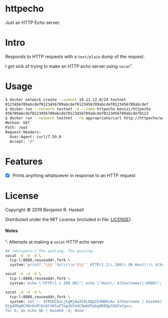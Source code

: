 # httpecho

Just an HTTP Echo server.

# Intro

Responds to HTTP requests with a `text/plain` dump of the request.

I got sick of trying to make an HTTP echo server using `socat`¹.

# Usage

```sh
$ docker network create --subnet 10.11.12.0/24 testnet
0123456789abcdef0123456789abcdef0123456789abcdef0123456789abcdef
$ docker run --network testnet -d --name httpecho benizi/httpecho
456789abcdef0123456789abcdef0123456789abcdef0123456789abcdef0123
$ docker run --network testnet --rm appropriate/curl http://httpecho/wat
Method: GET
Path: /wat
Request Headers:
  User-Agent: curl/7.59.0
  Accept: */*
```

# Features

- [x] Prints anything whatsoever in response to an HTTP request

# License

Copyright © 2019 Benjamin R. Haskell

Distributed under the MIT License (included in file: [LICENSE](LICENSE)).

#### Notes

¹: Attempts at making a `socat` HTTP echo server

```sh
## (whispers:) The quoting. The quoting.
socat -d -d -d \
  tcp-l:8888,reuseaddr,fork \
  system:'printf '\\\''%s\\r\\n'\\\'' HTTP/1.1\\ 200\\ OK Host\:\\ $(hostname)\:8888 Content-Type\:\\ text/plain \"\" Blah'

socat -d -d -d \
  tcp-l:8888,reuseaddr,fork \
  system:'echo \"HTTP/1.1 200 OK\"; echo \"Host\: $(hostname)\:8888\"; echo \"Content-Type\: text/plain\"; echo \"\"; echo Blah'

socat -d -d -d \
  tcp-l:8888,reuseaddr,fork \
  system:'set -- SFRUUC8xLjEgMjAwIE9LDQpIb3N0OiA= $(hostname | base64)
Ojg4ODgNCkNvbnRlbnQtVHlwZTogdGV4dC9wbGFpbg0KDQpCbGFoCg==;
for b; do echo $b | base64 -d; done'
```

